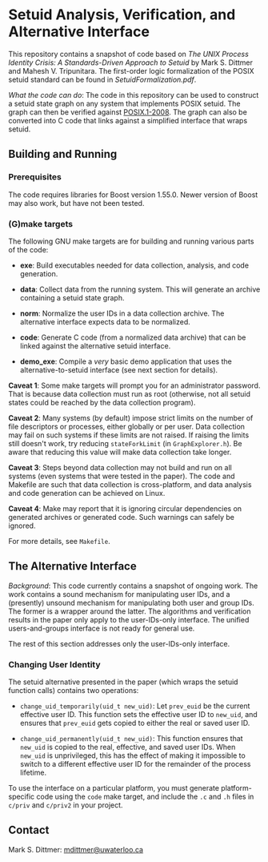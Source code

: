# Setuid Analysis, Verification, and Alternative Interface

This repository contains a snapshot of code based on *The UNIX Process
Identity Crisis: A Standards-Driven Approach to Setuid* by Mark S. Dittmer
and Mahesh V. Tripunitara. The first-order logic formalization of the POSIX
setuid standard can be found in *SetuidFormalization.pdf*.

*What the code can do*: The code in this repository can be used to construct
a setuid state graph on any system that implements POSIX setuid. The graph
can then be verified against
[POSIX.1-2008](http://pubs.opengroup.org/onlinepubs/9699919799/). The graph
can also be converted into C code that links against a simplified interface
that wraps setuid.

## Building and Running

### Prerequisites

The code requires libraries for Boost version 1.55.0. Newer version of Boost
may also work, but have not been tested.

### (G)make targets

The following GNU make targets are for building and running various parts of
the code:

- **exe**: Build executables needed for data collection, analysis, and code
  generation.

- **data**: Collect data from the running system. This will generate an
  archive containing a setuid state graph.

- **norm**: Normalize the user IDs in a data collection archive. The
  alternative interface expects data to be normalized.

- **code**: Generate C code (from a normalized data archive) that can be
  linked against the alternative setuid interface.

- **demo_exe**: Compile a *very* basic demo application that uses the
  alternative-to-setuid interface (see next section for details).

**Caveat 1**: Some make targets will prompt you for an administrator
password. That is because data collection must run as root (otherwise, not
all setuid states could be reached by the data collection program).

**Caveat 2**: Many systems (by default) impose strict limits on the number of
file descriptors or processes, either globally or per user. Data collection
may fail on such systems if these limits are not raised. If raising the
limits still doesn't work, try reducing `stateForkLimit` (in
`GraphExplorer.h`). Be aware that reducing this value will make data
collection take longer.

**Caveat 3**: Steps beyond data collection may not build and run on all
systems (even systems that were tested in the paper). The code and Makefile
are such that data collection is cross-platform, and data analysis and code
generation can be achieved on Linux.

**Caveat 4**: Make may report that it is ignoring circular dependencies on
generated archives or generated code. Such warnings can safely be ignored.

For more details, see `Makefile`.

## The Alternative Interface

*Background*: This code currently contains a snapshot of ongoing work. The
work contains a sound mechanism for manipulating user IDs, and a (presently)
unsound mechanism for manipulating both user and group IDs. The former is a
wrapper around the latter. The algorithms and verification results in the
paper only apply to the user-IDs-only interface. The unified users-and-groups
interface is not ready for general use.

The rest of this section addresses only the user-IDs-only interface.

### Changing User Identity

The setuid alternative presented in the paper (which wraps the setuid
function calls) contains two operations:

- `change_uid_temporarily(uid_t new_uid)`: Let `prev_euid` be the current
  effective user ID. This function sets the effective user ID to `new_uid`,
  and ensures that `prev_euid` gets copied to either the real or saved user
  ID.

- `change_uid_permanently(uid_t new_uid)`: This function ensures that
  `new_uid` is copied to the real, effective, and saved user IDs. When
  `new_uid` is unprivileged, this has the effect of making it impossible to
  switch to a different effective user ID for the remainder of the process
  lifetime.

To use the interface on a particular platform, you must generate
platform-specific code using the `code` make target, and include the `.c` and
`.h` files in `c/priv` and `c/priv2` in your project.

## Contact

Mark S. Dittmer: mdittmer@uwaterloo.ca
